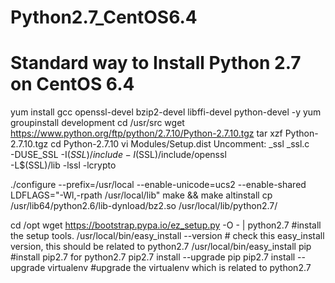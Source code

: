 # Python2.7_CentOS6.4
# Standard way to Install Python 2.7 on CentOS 6.4 
yum install gcc openssl-devel bzip2-devel libffi-devel python-devel -y
yum groupinstall development
cd /usr/src
wget https://www.python.org/ftp/python/2.7.10/Python-2.7.10.tgz
tar xzf Python-2.7.10.tgz
cd Python-2.7.10
vi Modules/Setup.dist
   Uncomment: _ssl _ssl.c \
   -DUSE_SSL -I$(SSL)/include -I$(SSL)/include/openssl \
    -L$(SSL)/lib -lssl -lcrypto

./configure --prefix=/usr/local --enable-unicode=ucs2 --enable-shared       LDFLAGS="-Wl,-rpath /usr/local/lib"
make && make altinstall
cp /usr/lib64/python2.6/lib-dynload/bz2.so /usr/local/lib/python2.7/

cd /opt
	wget https://bootstrap.pypa.io/ez_setup.py -O - | python2.7   #install the setup tools.
	/usr/local/bin/easy_install --version    # check this easy_install version, this should be related to python2.7
	/usr/local/bin/easy_install pip     #install pip2.7  for python2.7
	pip2.7 install --upgrade pip
	pip2.7 install --upgrade virtualenv    #upgrade the virtualenv which is related to python2.7
    
